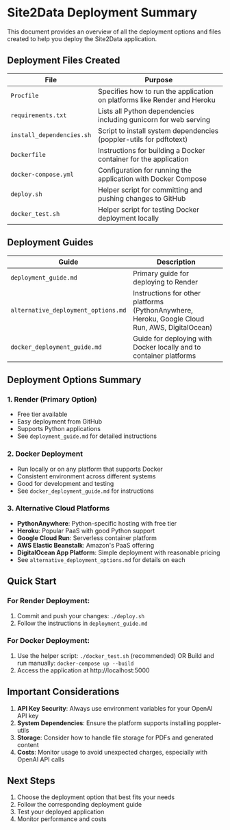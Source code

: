 # Site2Data Deployment Summary

This document provides an overview of all the deployment options and files created to help you deploy the Site2Data application.

## Deployment Files Created

| File | Purpose |
|------|---------|
| `Procfile` | Specifies how to run the application on platforms like Render and Heroku |
| `requirements.txt` | Lists all Python dependencies including gunicorn for web serving |
| `install_dependencies.sh` | Script to install system dependencies (poppler-utils for pdftotext) |
| `Dockerfile` | Instructions for building a Docker container for the application |
| `docker-compose.yml` | Configuration for running the application with Docker Compose |
| `deploy.sh` | Helper script for committing and pushing changes to GitHub |
| `docker_test.sh` | Helper script for testing Docker deployment locally |

## Deployment Guides

| Guide | Description |
|-------|-------------|
| `deployment_guide.md` | Primary guide for deploying to Render |
| `alternative_deployment_options.md` | Instructions for other platforms (PythonAnywhere, Heroku, Google Cloud Run, AWS, DigitalOcean) |
| `docker_deployment_guide.md` | Guide for deploying with Docker locally and to container platforms |

## Deployment Options Summary

### 1. Render (Primary Option)
- Free tier available
- Easy deployment from GitHub
- Supports Python applications
- See `deployment_guide.md` for detailed instructions

### 2. Docker Deployment
- Run locally or on any platform that supports Docker
- Consistent environment across different systems
- Good for development and testing
- See `docker_deployment_guide.md` for instructions

### 3. Alternative Cloud Platforms
- **PythonAnywhere**: Python-specific hosting with free tier
- **Heroku**: Popular PaaS with good Python support
- **Google Cloud Run**: Serverless container platform
- **AWS Elastic Beanstalk**: Amazon's PaaS offering
- **DigitalOcean App Platform**: Simple deployment with reasonable pricing
- See `alternative_deployment_options.md` for details on each

## Quick Start

### For Render Deployment:
1. Commit and push your changes: `./deploy.sh`
2. Follow the instructions in `deployment_guide.md`

### For Docker Deployment:
1. Use the helper script: `./docker_test.sh` (recommended)
   OR
   Build and run manually: `docker-compose up --build`
2. Access the application at http://localhost:5000

## Important Considerations

1. **API Key Security**: Always use environment variables for your OpenAI API key
2. **System Dependencies**: Ensure the platform supports installing poppler-utils
3. **Storage**: Consider how to handle file storage for PDFs and generated content
4. **Costs**: Monitor usage to avoid unexpected charges, especially with OpenAI API calls

## Next Steps

1. Choose the deployment option that best fits your needs
2. Follow the corresponding deployment guide
3. Test your deployed application
4. Monitor performance and costs
